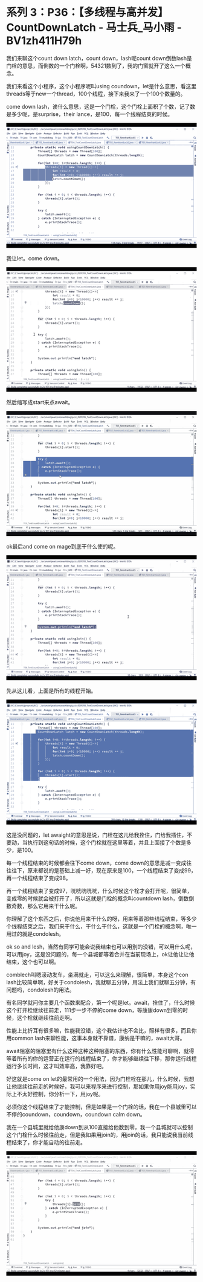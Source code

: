 # 系列 3：P36：【多线程与高并发】CountDownLatch - 马士兵_马小雨 - BV1zh411H79h

我们来聊这个count down latch，count down，lash呢count down倒数lash是门栓的意思，而倒数的一个门栓啊，54321数到了，我的门窗就开了这么一个概念。

我们来看这个小程序，这个小程序呢叫using coundown，let是什么意思，看这里threads等于new一个thread，100个线程，接下来我来了一个100个数量的。

come down lash，诶什么意思，这是一个门栓，这个门栓上面积了个数，记了数是多少呢，是surprise，their lance，是100，每一个线程结束的时候。



![](img/38488fd2311e55d716619912561068dd_1.png)

我让let。come down。

![](img/38488fd2311e55d716619912561068dd_3.png)

然后缩写成start来点await。

![](img/38488fd2311e55d716619912561068dd_5.png)

ok最后and come on mage到底干什么使的呢。

![](img/38488fd2311e55d716619912561068dd_7.png)

先从这儿看，上面是所有的线程开始。

![](img/38488fd2311e55d716619912561068dd_9.png)

这是没问题的，let awaight的意思是说，门栓在这儿给我拴住，门给我插住，不要动，当执行到这句话的时候，这个门栓就在这里等着，并且上面接了个数是多少，是100。

每一个线程结束的时候都会往下come down，come down的意思是减一变成往往往下，原来都说的是基础上减一好，现在原来是100，一个线程结束了变成99，再一个线程结束了变成98。

再一个线程结束了变成97，咣咣咣咣咣，什么时候这个栓才会打开呢，很简单，变成零的时候就会被打开了，所以这就是门栓的概念叫countdown lash，倒数倒数奇数，那么它用来干什么呢。

你理解了这个东西之后，你说他用来干什么的呀，用来等着那些线程结束，等多少个线程结束之后，我们来干什么，干什么干什么，这就是一个门栓的概念啊，唯一用过的就是condolesh。

ok so and lesh，当然有同学可能会说我结束也可以用别的没错，可以用什么呢，可以用joy，这是没问题的，每一个县城都等着合并在当前现场上，ok让他让让他结束，这个也可以啊。

comblech叫嗯滚动发车，坐满就走，可以这么来理解，很简单，本身这个con lash比较简单啊，好关于condolesh，我就聊五分钟，用法上我们就聊五分钟，有问题吗，condolesh的用法。

有名同学就问你主要几个函数来配合，第一个呢是let。await，拴住了，什么时候这个打开栓继续往前走，111步一步不停的come down，等康康down到零的时候，这个栓就继续往前走啊。

性能上比折耳有很多嘛，性能我没错，这个我估计也不会比，照样有很多，而且你用common lash来聊性能，这事本身就不靠谱，康纳是干嘛的，await大哥。

await阻塞的阻塞里有什么这种这种这种阻塞的东西，你有什么性能可聊啊，就得等着所有的你的运营正在运行的线程结束了，你才能够继续往下移，那你运行线程运行多长时间，这才叫效率高，我靠好吧。

好这就是come on let的最常用的一个用法，因为门栓栓在那儿，什么时候，我想让他继续往前走的时候好，我可以来程序来进行控制，那如果你用joy能用joy，实际上不太好控制，你分析一下，用joy呢。

必须你这个线程结束了才能控制，但是如果是一个门栓的话，我在一个县城里可以不停的coundown，coundown，coundown calm down。

我在一个县城里就给他康down到从100直接给他数到零，我一个县城就可以控制这个门栓什么时候往前走，但是我如果用join的，用join的话，我只能说我当前线程结束了，你才能自动的往前走。



![](img/38488fd2311e55d716619912561068dd_11.png)